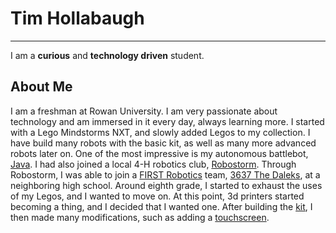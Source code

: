 # Tim Hollabaugh
---

I am a **curious** and **technology driven** student.

## About Me

I am a freshman at Rowan University. I am very passionate about technology and am immersed in it every day, always learning more. I started with a Lego Mindstorms NXT, and slowly added Legos to my collection. I have build many robots with the basic kit, as well as many more advanced robots later on. One of the most impressive is my autonomous battlebot, [Java](battlebots.md#java). I had also joined a local 4-H robotics club, [Robostorm](robostorm.md). Through Robostorm, I was able to join a [FIRST Robotics](http://www.firstinspires.org/robotics/frc) team, [3637 The Daleks](daleks.md), at a neighboring high school. Around eighth grade, I started to exhaust the uses of my Legos, and I wanted to move on. At this point, 3d printers started becoming a thing, and I decided that I wanted one. After building the [kit](3dprinter.md), I then made many modifications, such as adding a [touchscreen](3dprinter.md#touchscreen).

